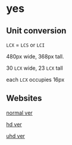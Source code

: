 # yes

## Unit conversion

`LCX` = `LCS` or `LCI`

480px wide, 368px tall.

30 `LCX` wide, 23 `LCX` tall

each `LCX` occupies 16px

## Websites

[normal ver](https://hemisemidemipresent.github.io/lcs/)

[hd ver](https://hemisemidemipresent.github.io/lcs/hd)

[uhd ver](https://hemisemidemipresent.github.io/lcs/uhd)
